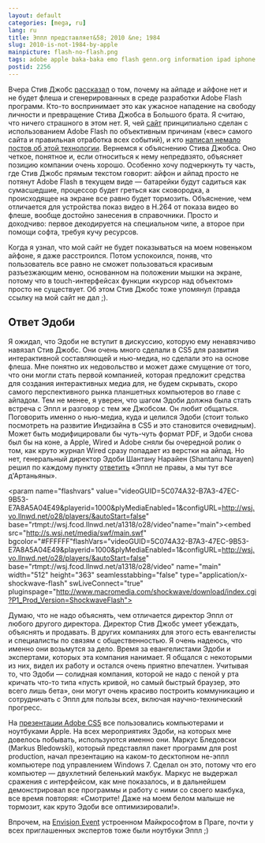 ```yaml
---
layout: default
categories: [mega, ru]
lang: ru
title: Эппл представляет&58; 2010 &ne; 1984
slug: 2010-is-not-1984-by-apple
mainpicture: flash-no-flash.png
tags: adobe apple baka-baka emo flash genn.org information ipad iphone 
postid: 2256
---
```



Вчера Стив Джобс <a href="http://www.apple.com/hotnews/thoughts-on-flash/">рассказал</a> о том, почему на айпаде и айфоне нет и не будет флеша и сгенерированных в среде разработки Adobe Flash программ. Кто-то воспринимает это как ужасное нападение на свободу личности и превращение Стива Джобса в Большого брата. Я считаю, что ничего страшного в этом нет. Я, чей <a href="http://genn.org/">сайт</a> принципиально сделан с использованием Adobe Flash по объективным причинам («вес» самого сайта и правильная отработка всех событий), и кто <a href="/mega/ru/blah/flash/">написал немало постов об этой технологии</a>. Вернемся к объяснению Стива Джобса. Оно четкое, понятное и, если относиться к нему непредвзято, объясняет позицию компании очень хорошо. <!--more--> Особенно хочу подчеркнуть ту часть, где Стив Джобс прямым текстом говорит: айфон и айпад просто не потянут Adobe Flash в текущем виде — батарейки будут садиться как сумасшедшие, процессор будет греться как сковородка, а происходящее на экране все равно будет тормозить. Объяснение, чем отличается для устройства показ видео в H.264 от показа видео во флеше, вообще достойно занесения в справочники. Просто и доходчиво: первое декодируется на специальном чипе, а второе при помощи софта, требуя кучу ресурсов.

Когда я узнал, что мой сайт не будет показываться на моем новеньком айфоне, я даже расстроился. Потом успокоился, поняв, что пользователь все равно не сможет пользоваться красивым разъезжающим меню, основанном на положении мышки на экране, потому что в touch-интерфейсах функции «курсор над объектом» просто не существует. Об этом Стив Джобс тоже упомянул (правда ссылку на мой сайт не дал ;).


## Ответ Эдоби

Я ожидал, что Эдоби не вступит в дискуссию, которую ему ненавязчиво навязал Стив Джобс. Они очень много сделали в CS5 для развития интерактивной составляющей и нью-медиа, но сделали это на основе флеша. Мне понятно их недовольство и может даже смущение от того, что они могли стать первой компанией, которая предложит средства для создания интерактивных медиа для, не будем скрывать, скоро самого перспективного рынка планшетных компьютеров во главе с айпадом. Тем не менее, я уверен, что шагом Эдоби должна была стать встреча с Эппл и разговор с тем же Джобсом. Он любит общаться. Поговорить именно о нью-медиа, куда и целился Эдоби (стоит только посмотреть на развитие Индизайна в CS5 и это становится очевидным). Может быть модифицировали бы чуть-чуть формат PDF, и Эдоби снова был бы на коне, а Apple, Wired и Adobe сняли бы очередной ролик о том, как круто журнал Wired сразу попадает из верстки на айпад. Но нет, генеральный директор Эдоби Шантану Нарайен (Shantanu Narayen) решил по каждому пункту <a href="http://blogs.wsj.com/digits/2010/04/29/live-blogging-the-journals-interview-with-adobe-ceo/">ответить</a> «Эппл не правы, а мы тут все д'Артаньяны».

<object id="wsj_fp" width="512" height="363"><param name="movie" value="http://s.wsj.net/media/swf/main.swf"></param><param name="allowFullScreen" value="true"></param><param name="allowscriptaccess" value="always"></param><param name="flashvars" value="videoGUID=5C074A32-B7A3-47EC-9B53-E7A8A5A04E49&playerid=1000&plyMediaEnabled=1&configURL=http://wsj.vo.llnwd.net/o28/players/&autoStart=false" base="rtmpt://wsj.fcod.llnwd.net/a1318/o28/video"name="main"></param><embed src="http://s.wsj.net/media/swf/main.swf" bgcolor="#FFFFFF"flashVars="videoGUID=5C074A32-B7A3-47EC-9B53-E7A8A5A04E49&playerid=1000&plyMediaEnabled=1&configURL=http://wsj.vo.llnwd.net/o28/players/&autoStart=false" base="rtmpt://wsj.fcod.llnwd.net/a1318/o28/video" name="main" width="512" height="363" seamlesstabbing="false" type="application/x-shockwave-flash" swLiveConnect="true" pluginspage="http://www.macromedia.com/shockwave/download/index.cgi?P1_Prod_Version=ShockwaveFlash"></embed></object>

Думаю, что не надо объяснять, чем отличается директор Эппл от любого другого директора. Директор Стив Джобс умеет убеждать, объяснять и продавать. В других компаниях для этого есть евангелисты и специалисты по связям с общественностью. Я очень надеюсь, что именно они возьмутся за дело. Время за евангелистами Эдоби и экспертами, которых эта компания нанимает. Я общался с некоторыми из них, видел их работу и остался очень приятно впечатлен. Учитывая то, что Эдоби — солидная компания, которой не надо с пеной у рта кричать что-то типа «пусть кривой, но самый быстрый браузер, это всего лишь бета», они могут очень красиво построить коммуникацию и сотрудничать с Эппл для пользы всех, включая научно-технический прогресс.

На <a href="/mega/ru/adobe-kadabra-creative-suite-5/">презентации Adobe CS5</a> все пользовались компьютерами и ноутбуками Apple. На всех мероприятиях Эдоби, на которых мне довелось побывать, используются именно они. Маркус Бледовски (Markus Bledowski), который представлял пакет программ для post production, начал презентацию на каком-то десктопном не-эппл компьютере под управлением Windows 7. Сделал он это, потому что его компьютер — двухлетний беленький макбук. Маркус не выдержал сражения с интерфейсом, как мне показалось, и в дальнейшем демонстрировал все программы и работу с ними со своего макбука, все время повторяя: «Смотрите! Даже на моем белом малыше не тормозит, как круто Эдоби все оптимизировали!».

Впрочем, на <a href="/mega/ru/envision-praha/">Envision Event</a> устроенном Майкрософтом в Праге, почти у всех приглашенных экспертов тоже были ноутбуки Эппл ;)
